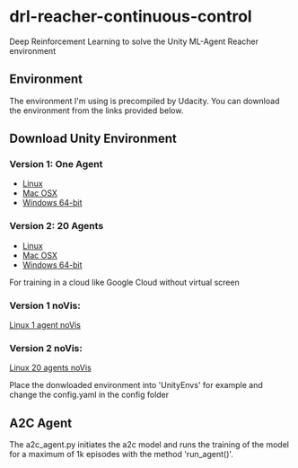 # drl-reacher-continuous-control
Deep Reinforcement Learning to solve the Unity ML-Agent Reacher environment

## Environment

The environment I'm using is precompiled by Udacity. You can download the environment from the links provided below.

## Download Unity Environment

### Version 1: One Agent
- [Linux](https://s3-us-west-1.amazonaws.com/udacity-drlnd/P2/Reacher/one_agent/Reacher_Linux.zip)
- [Mac OSX](https://s3-us-west-1.amazonaws.com/udacity-drlnd/P2/Reacher/one_agent/Reacher.app.zip)
- [Windows 64-bit](https://s3-us-west-1.amazonaws.com/udacity-drlnd/P2/Reacher/one_agent/Reacher_Windows_x86_64.zip)

### Version 2: 20 Agents
- [Linux](https://s3-us-west-1.amazonaws.com/udacity-drlnd/P2/Reacher/Reacher_Linux.zip)
- [Mac OSX](https://s3-us-west-1.amazonaws.com/udacity-drlnd/P2/Reacher/Reacher.app.zip)
- [Windows 64-bit](https://s3-us-west-1.amazonaws.com/udacity-drlnd/P2/Reacher/Reacher_Windows_x86_64.zip)


For training in a cloud like Google Cloud without virtual screen
### Version 1 noVis:
[Linux 1 agent noVis](https://s3-us-west-1.amazonaws.com/udacity-drlnd/P2/Reacher/one_agent/Reacher_Linux_NoVis.zip)

### Version 2 noVis:
[Linux 20 agents noVis](https://s3-us-west-1.amazonaws.com/udacity-drlnd/P2/Reacher/Reacher_Linux_NoVis.zip)

Place the donwloaded environment into 'UnityEnvs' for example and change the config.yaml in the config folder

## A2C Agent

The a2c_agent.py initiates the a2c model and runs the training of the model for a maximum of 1k episodes with the method 'run_agent()'.